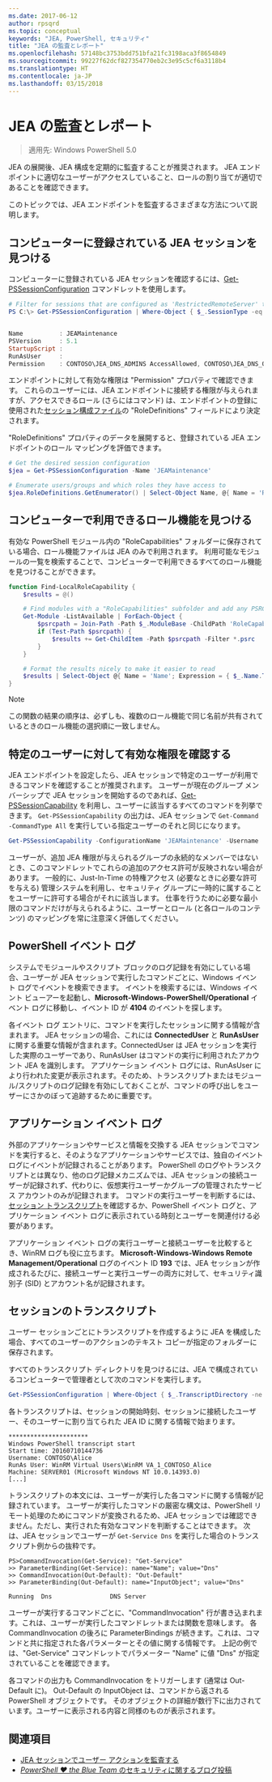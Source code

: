 ```yaml
---
ms.date: 2017-06-12
author: rpsqrd
ms.topic: conceptual
keywords: "JEA, PowerShell, セキュリティ"
title: "JEA の監査とレポート"
ms.openlocfilehash: 57148bc3753bdd751bfa21fc3198aca3f8654849
ms.sourcegitcommit: 99227f62dcf827354770eb2c3e95c5cf6a3118b4
ms.translationtype: HT
ms.contentlocale: ja-JP
ms.lasthandoff: 03/15/2018
---
```

# <a name="auditing-and-reporting-on-jea"></a>JEA の監査とレポート

> 適用先: Windows PowerShell 5.0

JEA の展開後、JEA 構成を定期的に監査することが推奨されます。
JEA エンドポイントに適切なユーザーがアクセスしていること、ロールの割り当てが適切であることを確認できます。

このトピックでは、JEA エンドポイントを監査するさまざまな方法について説明します。

## <a name="find-registered-jea-sessions-on-a-machine"></a>コンピューターに登録されている JEA セッションを見つける

コンピューターに登録されている JEA セッションを確認するには、[Get-PSSessionConfiguration](https://msdn.microsoft.com/powershell/reference/5.1/microsoft.powershell.core/get-pssessionconfiguration) コマンドレットを使用します。

```powershell
# Filter for sessions that are configured as 'RestrictedRemoteServer' to find JEA-like session configurations
PS C:\> Get-PSSessionConfiguration | Where-Object { $_.SessionType -eq 'RestrictedRemoteServer' }


Name          : JEAMaintenance
PSVersion     : 5.1
StartupScript :
RunAsUser     :
Permission    : CONTOSO\JEA_DNS_ADMINS AccessAllowed, CONTOSO\JEA_DNS_OPERATORS AccessAllowed, CONTOSO\JEA_DNS_AUDITORS AccessAllowed
```

エンドポイントに対して有効な権限は "Permission" プロパティで確認できます。
これらのユーザーには、JEA エンドポイントに接続する権限が与えられますが、アクセスできるロール (さらにはコマンド) は、エンドポイントの登録に使用された[セッション構成ファイル](session-configurations.md)の "RoleDefinitions" フィールドにより決定されます。

"RoleDefinitions" プロパティのデータを展開すると、登録されている JEA エンドポイントのロール マッピングを評価できます。

```powershell
# Get the desired session configuration
$jea = Get-PSSessionConfiguration -Name 'JEAMaintenance'

# Enumerate users/groups and which roles they have access to
$jea.RoleDefinitions.GetEnumerator() | Select-Object Name, @{ Name = 'Role Capabilities'; Expression = { $_.Value.RoleCapabilities } }
```

## <a name="find-available-role-capabilities-on-the-machine"></a>コンピューターで利用できるロール機能を見つける

有効な PowerShell モジュール内の "RoleCapabilities" フォルダーに保存されている場合、ロール機能ファイルは JEA のみで利用されます。
利用可能なモジュールの一覧を検索することで、コンピューターで利用できるすべてのロール機能を見つけることができます。

```powershell
function Find-LocalRoleCapability {
    $results = @()

    # Find modules with a "RoleCapabilities" subfolder and add any PSRC files to the result set
    Get-Module -ListAvailable | ForEach-Object {
        $psrcpath = Join-Path -Path $_.ModuleBase -ChildPath 'RoleCapabilities'
        if (Test-Path $psrcpath) {
            $results += Get-ChildItem -Path $psrcpath -Filter *.psrc
        }
    }

    # Format the results nicely to make it easier to read
    $results | Select-Object @{ Name = 'Name'; Expression = { $_.Name.TrimEnd('.psrc') }}, @{ Name = 'Path'; Expression = { $_.FullName }} | Sort-Object Name
}
```

> [!NOTE]
> この関数の結果の順序は、必ずしも、複数のロール機能で同じ名前が共有されているときのロール機能の選択順に一致しません。

## <a name="check-effective-rights-for-a-specific-user"></a>特定のユーザーに対して有効な権限を確認する

JEA エンドポイントを設定したら、JEA セッションで特定のユーザーが利用できるコマンドを確認することが推奨されます。
ユーザーが現在のグループ メンバーシップで JEA セッションを開始するのであれば、[Get-PSSessionCapability](https://msdn.microsoft.com/powershell/reference/5.1/microsoft.powershell.core/Get-PSSessionCapability) を利用し、ユーザーに該当するすべてのコマンドを列挙できます。
`Get-PSSessionCapability` の出力は、JEA セッションで `Get-Command -CommandType All` を実行している指定ユーザーのそれと同じになります。

```powershell
Get-PSSessionCapability -ConfigurationName 'JEAMaintenance' -Username 'CONTOSO\Alice'
```

ユーザーが、追加 JEA 権限が与えられるグループの永続的なメンバーではないとき、このコマンドレットでこれらの追加のアクセス許可が反映されない場合があります。
一般的に、Just-In-Time の特権アクセス (必要なときに必要な許可を与える) 管理システムを利用し、セキュリティ グループに一時的に属することをユーザーに許可する場合がそれに該当します。
仕事を行うために必要な最小限のコマンドだけが与えられるように、ユーザーとロール (と各ロールのコンテンツ) のマッピングを常に注意深く評価してください。

## <a name="powershell-event-logs"></a>PowerShell イベント ログ

システムでモジュールやスクリプト ブロックのログ記録を有効にしている場合、ユーザーが JEA セッションで実行したコマンドごとに、Windows イベント ログでイベントを検索できます。
イベントを検索するには、Windows イベント ビューアーを起動し、**Microsoft-Windows-PowerShell/Operational** イベント ログに移動し、イベント ID が **4104** のイベントを探します。

各イベント ログ エントリに、コマンドを実行したセッションに関する情報が含まれます。
JEA セッションの場合、これには **ConnectedUser** と **RunAsUser** に関する重要な情報が含まれます。ConnectedUser は JEA セッションを実行した実際のユーザーであり、RunAsUser はコマンドの実行に利用されたアカウント JEA を識別します。
アプリケーション イベント ログには、RunAsUser により行われた変更が表示されます。そのため、トランスクリプトまたはモジュール/スクリプトのログ記録を有効にしておくことが、コマンドの呼び出しをユーザーにさかのぼって追跡するために重要です。

## <a name="application-event-logs"></a>アプリケーション イベント ログ

外部のアプリケーションやサービスと情報を交換する JEA セッションでコマンドを実行すると、そのようなアプリケーションやサービスでは、独自のイベント ログにイベントが記録されることがあります。
PowerShell のログやトランスクリプトとは異なり、他のログ記録メカニズムでは、JEA セッションの接続ユーザーが記録されず、代わりに、仮想実行ユーザーかグループの管理されたサービス アカウントのみが記録されます。
コマンドの実行ユーザーを判断するには、[セッション トランスクリプト](#session-transcripts)を確認するか、PowerShell イベント ログと、アプリケーション イベント ログに表示されている時刻とユーザーを関連付ける必要があります。

アプリケーション イベント ログの実行ユーザーと接続ユーザーを比較するとき、WinRM ログも役に立ちます。
**Microsoft-Windows-Windows Remote Management/Operational** ログのイベント ID **193** では、JEA セッションが作成されるたびに、接続ユーザーと実行ユーザーの両方に対して、セキュリティ識別子 (SID) とアカウント名が記録されます。

## <a name="session-transcripts"></a>セッションのトランスクリプト

ユーザー セッションごとにトランスクリプトを作成するように JEA を構成した場合、すべてのユーザーのアクションのテキスト コピーが指定のフォルダーに保存されます。

すべてのトランスクリプト ディレクトリを見つけるには、JEA で構成されているコンピューターで管理者として次のコマンドを実行します。

```powershell
Get-PSSessionConfiguration | Where-Object { $_.TranscriptDirectory -ne $null } | Format-Table Name, TranscriptDirectory
```

各トランスクリプトは、セッションの開始時刻、セッションに接続したユーザー、そのユーザーに割り当てられた JEA ID に関する情報で始まります。

```
**********************
Windows PowerShell transcript start
Start time: 20160710144736
Username: CONTOSO\Alice
RunAs User: WinRM Virtual Users\WinRM VA_1_CONTOSO_Alice
Machine: SERVER01 (Microsoft Windows NT 10.0.14393.0)
[...]
```

トランスクリプトの本文には、ユーザーが実行した各コマンドに関する情報が記録されています。
ユーザーが実行したコマンドの厳密な構文は、PowerShell リモート処理のためにコマンドが変換されるため、JEA セッションでは確認できません。ただし、実行された有効なコマンドを判断することはできます。
次は、JEA セッションでユーザーが `Get-Service Dns` を実行した場合のトランスクリプト例からの抜粋です。

```
PS>CommandInvocation(Get-Service): "Get-Service"
>> ParameterBinding(Get-Service): name="Name"; value="Dns"
>> CommandInvocation(Out-Default): "Out-Default"
>> ParameterBinding(Out-Default): name="InputObject"; value="Dns"

Running  Dns                DNS Server
```

ユーザーが実行するコマンドごとに、"CommandInvocation" 行が書き込まれます。これは、ユーザーが実行したコマンドレットまたは関数を意味します。
各 CommandInvocation の後ろに ParameterBindings が続きます。これは、コマンドと共に指定された各パラメーターとその値に関する情報です。
上記の例では、"Get-Service" コマンドレットでパラメーター "Name" に値 "Dns" が指定されていることを確認できます。

各コマンドの出力も CommandInvocation をトリガーします (通常は Out-Default に)。 Out-Default の InputObject は、コマンドから返される PowerShell オブジェクトです。
そのオブジェクトの詳細が数行下に出力されています。ユーザーに表示される内容と同様のものが表示されます。

## <a name="see-also"></a>関連項目

- [JEA セッションでユーザー アクションを監査する](audit-and-report.md)
- [*PowerShell ♥ the Blue Team* のセキュリティに関するブログ投稿](https://blogs.msdn.microsoft.com/powershell/2015/06/09/powershell-the-blue-team/)

